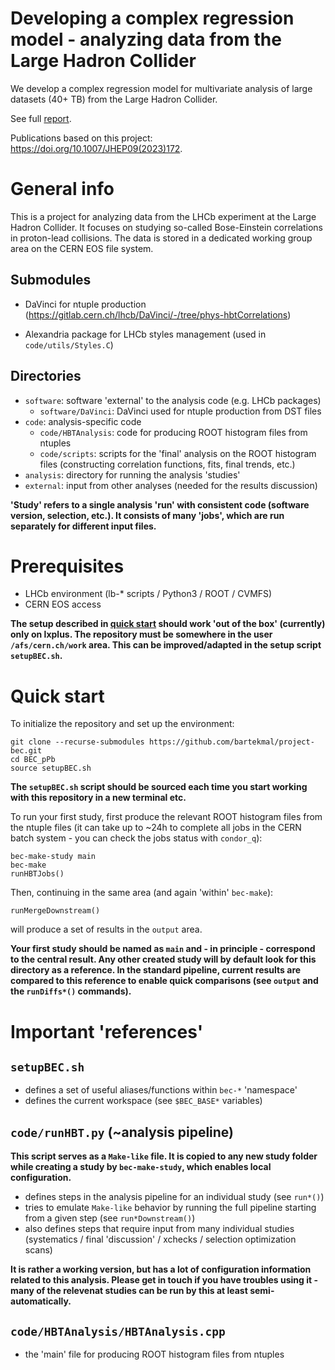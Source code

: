 Developing a complex regression model - analyzing data from the Large Hadron Collider
===

We develop a complex regression model for multivariate analysis of large datasets (40+ TB) from the Large Hadron Collider.

See full [report](https://cds.cern.ch/record/2804165).

Publications based on this project: https://doi.org/10.1007/JHEP09(2023)172.

# General info
This is a project for analyzing data from the LHCb experiment at the Large Hadron Collider. It focuses on studying so-called Bose-Einstein correlations in proton-lead collisions. The data is stored in a dedicated working group area on the CERN EOS file system.

## Submodules
* DaVinci for ntuple production (https://gitlab.cern.ch/lhcb/DaVinci/-/tree/phys-hbtCorrelations)

* Alexandria package for LHCb styles management (used in `code/utils/Styles.C`)

## Directories

* `software`: software 'external' to the analysis code (e.g. LHCb packages)
    * `software/DaVinci`: DaVinci used for ntuple production from DST files
* `code`: analysis-specific code
    * `code/HBTAnalysis`: code for producing ROOT histogram files from ntuples
    * `code/scripts`: scripts for the 'final' analysis on the ROOT histogram files (constructing correlation functions, fits, final trends, etc.)
* `analysis`: directory for running the analysis 'studies'
* `external`: input from other analyses (needed for the results discussion)

**'Study' refers to a single analysis 'run' with consistent code (software version, selection, etc.). It consists of many 'jobs', which are run separately for different input files.**

# Prerequisites

* LHCb environment (lb-* scripts / Python3 / ROOT / CVMFS)
* CERN EOS access

**The setup described in [quick start](#quick-start) should work 'out of the box' (currently) only on lxplus. The repository must be somewhere in the user `/afs/cern.ch/work` area. This can be improved/adapted in the setup script `setupBEC.sh`.**

# Quick start

To initialize the repository and set up the environment:
```
git clone --recurse-submodules https://github.com/bartekmal/project-bec.git
cd BEC_pPb
source setupBEC.sh
```
**The `setupBEC.sh` script should be sourced each time you start working with this repository in a new terminal etc.**

To run your first study, first produce the relevant ROOT histogram files from the ntuple files (it can take up to ~24h to complete all jobs in the CERN batch system - you can check the jobs status with `condor_q`):
```
bec-make-study main
bec-make
runHBTJobs()
```

Then, continuing in the same area (and again 'within' `bec-make`):
```
runMergeDownstream()
```
will produce a set of results in the `output` area.

**Your first study should be named as `main` and - in principle - correspond to the central result. Any other created study will by default look for this directory as a reference. In the standard pipeline, current results are compared to this reference to enable quick comparisons (see `output` and the `runDiffs*()` commands).**

# Important 'references'

## `setupBEC.sh`
* defines a set of useful aliases/functions within `bec-*` 'namespace'
* defines the current workspace (see `$BEC_BASE*` variables)

## `code/runHBT.py` (~analysis pipeline)

**This script serves as a `Make-like` file. It is copied to any new study folder while creating a study by `bec-make-study`, which enables local configuration.**

* defines steps in the analysis pipeline for an individual study (see `run*()`)
* tries to emulate `Make-like` behavior by running the full pipeline starting from a given step (see `run*Downstream()`)
* also defines steps that require input from many individual studies (systematics / final 'discussion' / xchecks / selection optimization scans)

**It is rather a working version, but has a lot of configuration information related to this analysis. Please get in touch if you have troubles using it - many of the relevenat studies can be run by this at least semi-automatically.**

## `code/HBTAnalysis/HBTAnalysis.cpp`
* the 'main' file for producing ROOT histogram files from ntuples

